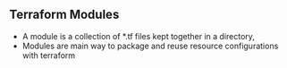 ## Terraform Modules
- A module is a collection of *.tf files kept together in a directory,
- Modules are main way to package and reuse resource configurations with terraform 
